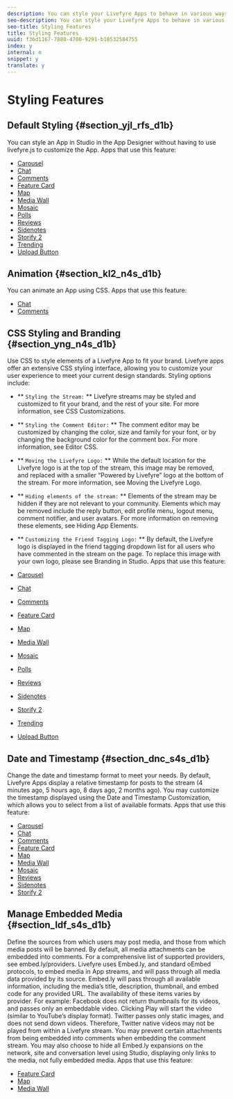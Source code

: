 ```yaml
---
description: You can style your Livefyre Apps to behave in various ways or change them to look and feel like the rest of your brand campaign.
seo-description: You can style your Livefyre Apps to behave in various ways or change them to look and feel like the rest of your brand campaign.
seo-title: Styling Features
title: Styling Features
uuid: f36d1167-7880-4700-9291-b18532584755
index: y
internal: n
snippet: y
translate: y
---
```


# Styling Features


## Default Styling {#section_yjl_rfs_d1b}

You can style an App in Studio in the App Designer without having to use livefyre.js to customize the App.
Apps that use this feature:

* [Carousel](c_carousel_app.md#c_carousel_app)
* [Chat](c_chat_app.md#c_chat_app)
* [Comments](c_comments_app.md#c_comments_app)
* [Feature Card](c_feature_card_app.md#c_feature_card_app)
* [Map](c_map_app.md#c_map_app)
* [Media Wall](c_media_wall_app.md#c_media_wall_app)
* [Mosaic](c_mosaic_app.md#c_mosaic_app)
* [Polls](c_polls_app.md#c_polls_app)
* [Reviews](c_reviews_app.md#c_reviews_app)
* [Sidenotes](c_sidenotes_app.md#c_sidenotes_app)
* [Storify 2](c_storify2.md#c_storify2)
* [Trending](c_trending_app.md#c_trending_app)
* [Upload Button](c_upload_button_app.md#c_upload_button_app)

## Animation {#section_kl2_n4s_d1b}

You can animate an App using CSS.
Apps that use this feature:

* [Chat](c_chat_app.md#c_chat_app)
* [Comments](c_comments_app.md#c_comments_app)

## CSS Styling and Branding {#section_yng_n4s_d1b}

Use CSS to style elements of a Livefyre App to fit your brand.
Livefyre apps offer an extensive CSS styling interface, allowing you to customize your user experience to meet your current design standards.
Styling options include:

* ** `Styling the Stream:` ** Livefyre streams may be styled and customized to fit your brand, and the rest of your site. For more information, see CSS Customizations.
* ** `Styling the Comment Editor:` ** The comment editor may be customized by changing the color, size and family for your font, or by changing the background color for the comment box. For more information, see Editor CSS.
* ** `Moving the Livefyre Logo:` ** While the default location for the Livefyre logo is at the top of the stream, this image may be removed, and replaced with a smaller “Powered by Livefyre” logo at the bottom of the stream. For more information, see Moving the Livefyre Logo.
* ** `Hiding elements of the stream:` ** Elements of the stream may be hidden if they are not relevant to your community. Elements which may be removed include the reply button, edit profile menu, logout menu, comment notifier, and user avatars. For more information on removing these elements, see Hiding App Elements.
* ** `Customizing the Friend Tagging Logo:` ** By default, the Livefyre logo is displayed in the friend tagging dropdown list for all users who have commented in the stream on the page. To replace this image with your own logo, please see Branding in Studio.
Apps that use this feature:

* [Carousel](c_carousel_app.md#c_carousel_app)
* [Chat](c_chat_app.md#c_chat_app)
* [Comments](c_comments_app.md#c_comments_app)
* [Feature Card](c_feature_card_app.md#c_feature_card_app)
* [Map](c_map_app.md#c_map_app)
* [Media Wall](c_media_wall_app.md#c_media_wall_app)
* [Mosaic](c_mosaic_app.md#c_mosaic_app)
* [Polls](c_polls_app.md#c_polls_app)
* [Reviews](c_reviews_app.md#c_reviews_app)
* [Sidenotes](c_sidenotes_app.md#c_sidenotes_app)
* [Storify 2](c_storify2.md#c_storify2)
* [Trending](c_trending_app.md#c_trending_app)
* [Upload Button](c_upload_button_app.md#c_upload_button_app)

## Date and Timestamp {#section_dnc_s4s_d1b}

Change the date and timestamp format to meet your needs.
By default, Livefyre Apps display a relative timestamp for posts to the stream (4 minutes ago, 5 hours ago, 8 days ago, 2 months ago).
You may customize the timestamp displayed using the Date and Timestamp Customization, which allows you to select from a list of available formats.
Apps that use this feature:

* [Carousel](c_carousel_app.md#c_carousel_app)
* [Chat](c_chat_app.md#c_chat_app)
* [Comments](c_comments_app.md#c_comments_app)
* [Feature Card](c_feature_card_app.md#c_feature_card_app)
* [Map](c_map_app.md#c_map_app)
* [Media Wall](c_media_wall_app.md#c_media_wall_app)
* [Mosaic](c_mosaic_app.md#c_mosaic_app)
* [Reviews](c_reviews_app.md#c_reviews_app)
* [Sidenotes](c_sidenotes_app.md#c_sidenotes_app)
* [Storify 2](c_storify2.md#c_storify2)

## Manage Embedded Media {#section_ldf_s4s_d1b}

Define the sources from which users may post media, and those from which media posts will be banned.
By default, all media attachments can be embedded into comments. For a comprehensive list of supported providers, see embed.ly/providers.
Livefyre uses Embed.ly, and standard oEmbed protocols, to embed media in App streams, and will pass through all media data provided by its source.
Embed.ly will pass through all available information, including the media’s title, description, thumbnail, and embed code for any provided URL. The availability of these items varies by provider. For example: Facebook does not return thumbnails for its videos, and passes only an embeddable video. Clicking Play will start the video (similar to YouTube’s display format). Twitter passes only static images, and does not send down videos. Therefore, Twitter native videos may not be played from within a Livefyre stream.
You may prevent certain attachments from being embedded into comments when embedding the comment stream. You may also choose to hide all Embed.ly expansions on the network, site and conversation level using Studio, displaying only links to the media, not fully embedded media.
Apps that use this feature:

* [Feature Card](c_feature_card_app.md#c_feature_card_app)
* [Map](c_map_app.md#c_map_app)
* [Media Wall](c_media_wall_app.md#c_media_wall_app)
